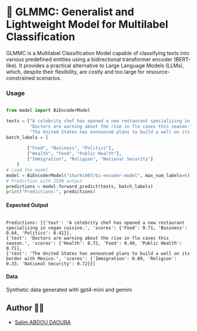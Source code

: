# 🤖 GLMMC: Generalist and Lightweight Model for Multilabel Classification 

GLMMC is a Multilabel Classification Model capable of classifying texts into various predefined entities using a bidirectional transformer encoder (BERT-like). It provides a practical alternative to Large Language Models (LLMs), which, despite their flexibility, are costly and too large for resource-constrained scenarios.

### Usage
```python

from model import BiEncoderModel

texts = ["A celebrity chef has opened a new restaurant specializing in vegan cuisine.", 
         "Doctors are warning about the rise in flu cases this season.", 
         "The United States has announced plans to build a wall on its border with Mexico."]
batch_labels = [
        
        ["Food", "Business", "Politics"],
        ["Health", "Food", "Public Health"],
        ["Immigration", "Religion", "National Security"]
    ]
# Load the model
model = BiEncoderModel("sharki007/bi-encoder-model", max_num_labels=6)
# Prediction with JSON output
predictions = model.forward_predict(texts, batch_labels)
print("Predictions:", predictions)

```


#### Expected Output

```

Predictions: [{'text': 'A celebrity chef has opened a new restaurant specializing in vegan cuisine.', 'scores': {'Food': 0.71, 'Business': 0.64, 'Politics': 0.41}}, 
{'text': 'Doctors are warning about the rise in flu cases this season.', 'scores': {'Health': 0.72, 'Food': 0.49, 'Public Health': 0.7}}, 
{'text': 'The United States has announced plans to build a wall on its border with Mexico.', 'scores': {'Immigration': 0.69, 'Religion': 0.33, 'National Security': 0.72}}]

```

#### Data

Synthetic data generated with gpt4-mini and gemini 

## Author 🧑‍💻
- [Salim ABDOU DAOURA](https://github.com/sabdoudaoura)
